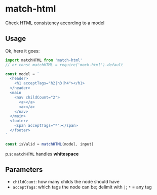# match-html
Check HTML consistency according to a model

## Usage
Ok,  here it goes:

```js
import matchHTML from 'match-html'
// or const matchHTML = require('mach-html').default

const model = `
  <header>
    <h1 acceptTags="h2|h3|h4"></h1>
  </header>
  <main 
    <nav childCount="2"> 
      <a></a>
      <a></a>
    </nav>
  </main>
  <footer>
    <span acceptTags="*"></span>
  </footer>
`

const isValid = matchHTML(model, input)
```

p.s: `matchHTML` handles **whitespace**

## Parameters
* `childCount`: how many childs the node should have
* `acceptTags`: which tags the node can be; delimit with `|`; `*` = any tag
